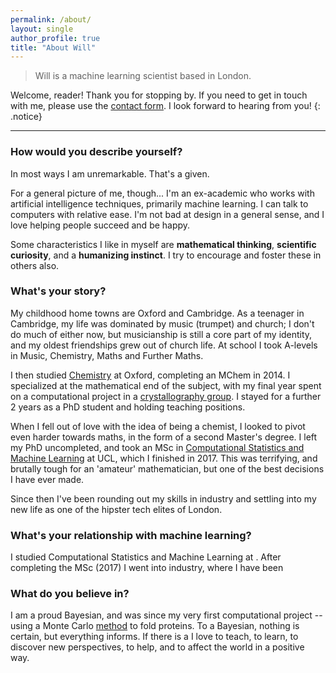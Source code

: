 ```yaml
---
permalink: /about/
layout: single
author_profile: true
title: "About Will"
---
```

> Will is a machine learning scientist based in London.

Welcome, reader! Thank you for stopping by. If you need to get in touch with me,
please use the [contact form](/contact/). I look forward to hearing from you!
{: .notice}

---


### How would you describe yourself?

In most ways I am unremarkable. That's a given.

For a general picture of me, though... I'm an ex-academic who works with
artificial intelligence techniques, primarily machine learning. I can talk to
computers with relative ease. I'm not bad at design in a general sense, and I
love helping people succeed and be happy.

Some characteristics I like in myself are **mathematical thinking**,
**scientific curiosity**, and a **humanizing instinct**. I try to encourage and
foster these in others also.


### What's your story?

My childhood home towns are Oxford and Cambridge. As a teenager in Cambridge, my
life was dominated by music (trumpet) and church; I don't do much of either now,
but musicianship is still a core part of my identity, and my oldest friendships
grew out of church life. At school I took A-levels in Music, Chemistry, Maths
and Further Maths.

I then studied [Chemistry](https://www.chem.ox.ac.uk) at Oxford, completing an
MChem in 2014. I specialized at the mathematical end of the subject, with my
final year spent on a computational project in a [crystallography group](https://goodwingroup.wordpress.com). I stayed
for a further 2 years as a PhD student and holding teaching positions.

When I fell out of love with the idea of being a chemist, I looked to pivot even
harder towards maths, in the form of a second Master's degree. I left my PhD
uncompleted, and took an MSc in [Computational Statistics and Machine Learning](http://www.csml.ucl.ac.uk) at
UCL, which I finished in 2017. This was terrifying,
and brutally tough for an 'amateur' mathematician, but one of the best decisions
I have ever made.

Since then I've been rounding out my skills in industry and settling into my
new life as one of the hipster tech elites of London.

### What's your relationship with machine learning?

I studied Computational Statistics and Machine Learning at . After completing the MSc (2017) I went
into industry, where I have been


### What do you believe in?

I am a proud Bayesian, and was since my very first computational project
-- using a Monte Carlo [method](https://en.wikipedia.org/wiki/Reverse_Monte_Carlo)
to fold proteins. To a Bayesian, nothing is certain, but everything informs. If
there is a
I love to teach, to learn, to discover
new perspectives, to help, and to affect the world in a positive way.
